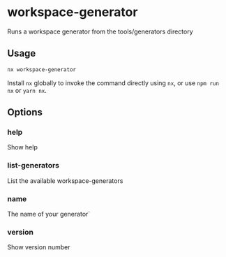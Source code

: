 # workspace-generator

Runs a workspace generator from the tools/generators directory

## Usage

```bash
nx workspace-generator
```

Install `nx` globally to invoke the command directly using `nx`, or use `npm run nx` or `yarn nx`.

## Options

### help

Show help

### list-generators

List the available workspace-generators

### name

The name of your generator`

### version

Show version number
